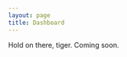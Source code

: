 ```yaml
---
layout: page
title: Dashboard
---
```

<?php include_once("analyticstracking.php") ?>
<div class="message">
  Hold on there, tiger. Coming soon.
</div>

